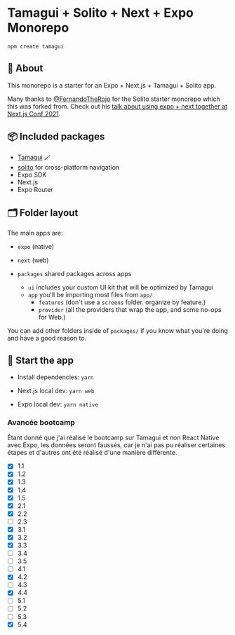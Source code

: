 # Tamagui + Solito + Next + Expo Monorepo

```sh
npm create tamagui
```

## 🔦 About

This monorepo is a starter for an Expo + Next.js + Tamagui + Solito app.

Many thanks to [@FernandoTheRojo](https://twitter.com/fernandotherojo) for the Solito starter monorepo which this was forked from. Check out his [talk about using expo + next together at Next.js Conf 2021](https://www.youtube.com/watch?v=0lnbdRweJtA).

## 📦 Included packages

- [Tamagui](https://tamagui.dev) 🪄
- [solito](https://solito.dev) for cross-platform navigation
- Expo SDK
- Next.js
- Expo Router

## 🗂 Folder layout

The main apps are:

- `expo` (native)
- `next` (web)

- `packages` shared packages across apps
  - `ui` includes your custom UI kit that will be optimized by Tamagui
  - `app` you'll be importing most files from `app/`
    - `features` (don't use a `screens` folder. organize by feature.)
    - `provider` (all the providers that wrap the app, and some no-ops for Web.)

You can add other folders inside of `packages/` if you know what you're doing and have a good reason to.

## 🏁 Start the app

- Install dependencies: `yarn`

- Next.js local dev: `yarn web`

- Expo local dev: `yarn native`

### Avancée bootcamp

Étant donné que j'ai réalisé le bootcamp sur Tamagui et non React Native avec Expo, les données seront faussés, car je n'ai pas pu réaliser certaines étapes et d'autres ont été réalisé d'une manière différente.

- [x] 1.1
- [x] 1.2
- [x] 1.3
- [x] 1.4
- [x] 1.5
- [x] 2.1
- [x] 2.2
- [ ] 2.3
- [x] 3.1
- [x] 3.2
- [x] 3.3
- [ ] 3.4
- [ ] 3.5
- [ ] 4.1
- [x] 4.2
- [ ] 4.3
- [x] 4.4
- [ ] 5.1
- [ ] 5.2
- [ ] 5.3
- [x] 5.4
